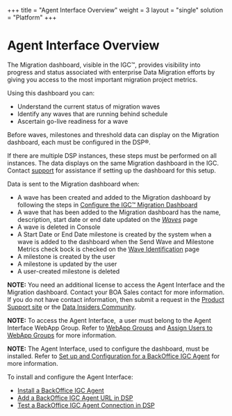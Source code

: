 +++
title = "Agent Interface Overview"
weight = 3
layout = "single"
solution = "Platform"
+++

# Agent Interface Overview

The Migration dashboard, visible in the IGC™, provides visibility into
progress and status associated with enterprise Data Migration efforts by
giving you access to the most important migration project metrics.

Using this dashboard you can:

  - Understand the current status of migration waves
  - Identify any waves that are running behind schedule
  - Ascertain go-live readiness for a wave

Before waves, milestones and threshold data can display on the Migration
dashboard, each must be configured in the DSP®.

If there are multiple DSP instances, these steps must be performed on
all instances. The data displays on the same Migration dashboard in the
IGC. Contact [support](http://support.boaweb.com/) for assistance if
setting up the dashboard for this setup.

Data is sent to the Migration dashboard when:

  - A wave has been created and added to the Migration dashboard by
    following the steps in [Configure the IGC™ Migration
    Dashboard](Use_Cases/Configure_the_Migration_Dashboard)
  - A wave that has been added to the Migration dashboard has the name,
    description, start date or end date updated on the
    *[Waves](../../Migration/Console/Page_Desc/Waves_H)* page
  - A wave is deleted in Console
  - A Start Date or End Date milestone is created by the system when a
    wave is added to the dashboard when the Send Wave and Milestone
    Metrics check bock is checked on the [Wave
    Identification](Page_Desc/Wave_Identification_H) page
  - A milestone is created by the user
  - A milestone is updated by the user
  - A user-created milestone is deleted

**NOTE:** You need an additional license to access the Agent Interface
and the Migration dashboard. Contact your BOA Sales contact for more
information. If you do not have contact information, then submit a
request in the [Product Support site](http://support.boaweb.com/) or the
[Data Insiders Community](../../Data%20Insiders%20Community).

**NOTE:** To access the Agent Interface,  a user must belong to the
Agent Interface WebApp Group. Refer to [WebApp
Groups](../Sys_Admin/Use_Cases/WebApp_Groups) and [Assign Users to
WebApp Groups](../Sys_Admin/Use_Cases/Assign_Users_to_WebApp_Groups)
for more information.

**NOTE:** The Agent Interface, used to configure the dashboard, must be
installed. Refer to [Set up and Configuration for a BackOffice IGC
Agent](Config/Set_up_and_Configuration_for_a_BackOffice_IGC_Connector_Agent%20Interface)
for more information.

To install and configure the Agent Interface:

  - [Install a BackOffice IGC
    Agent](Config/Install_the_BackOffice_IGC_Connector_Agent_Service)
  - [Add a BackOffice IGC Agent URL in
    DSP](Config/Add_a_BackOffice_IGC_Connector_Agent_URL_in_DSP)
  - [Test a BackOffice IGC Agent Connection in
    DSP](Config/Test_a_BackOffice_IGC_Agent_Connection_in_DSP)
